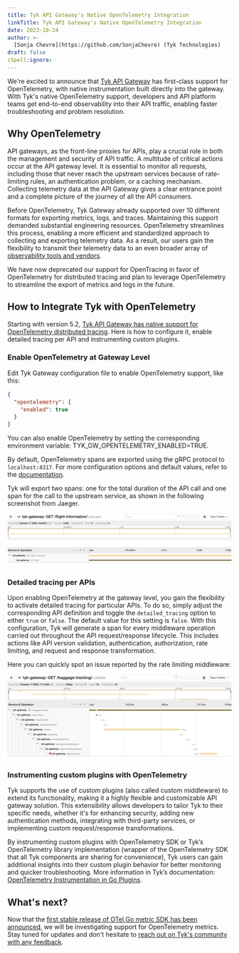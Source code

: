 ```yaml
---
title: Tyk API Gateway's Native OpenTelemetry Integration
linkTitle: Tyk API Gateway's Native OpenTelemetry Integration
date: 2023-10-24
author: >-
  [Sonja Chevre](https://github.com/SonjaChevre) (Tyk Technologies)
draft: false
cSpell:ignore: 
---
```


We're excited to announce that [Tyk API Gateway](https://github.com/TykTechnologies/tyk) has first-class support for OpenTelemetry, with native instrumentation built directly into the gateway. With Tyk's native OpenTelemetry support, developers and API platform teams get end-to-end observability into their API traffic, enabling faster troubleshooting and problem resolution.

## Why OpenTelemetry

API gateways, as the front-line proxies for APIs, play a crucial role in both the management and security of API traffic. A multitude of critical actions occur at the API gateway level. It is essential to monitor all requests, including those that never reach the upstream services because of rate-limiting rules, an authentication problem, or a caching mechanism. Collecting telemetry data at the API Gateway gives a clear entrance point and a complete picture of the journey of all the API consumers.

Before OpenTelemetry, Tyk Gateway already supported over 10 different formats for exporting metrics, logs, and traces. Maintaining this support demanded substantial engineering resources. OpenTelemetry streamlines this process, enabling a more efficient and standardized approach to collecting and exporting telemetry data. As a result, our users gain the flexibility to transmit their telemetry data to an even broader array of [observability tools and vendors](https://opentelemetry.io/ecosystem/vendors/).

We have now deprecated our support for OpenTracing in favor of OpenTelemetry for distributed tracing and plan to leverage OpenTelemetry to streamline the export of metrics and logs in the future.

## How to Integrate Tyk with OpenTelemetry

Starting with version 5.2, [Tyk API Gateway has native support for OpenTelemetry distributed tracing](https://tyk.io/docs/product-stack/tyk-gateway/advanced-configurations/distributed-tracing/open-telemetry/open-telemetry-overview/). Here is how to configure it, enable detailed tracing per API and instrumenting custom plugins.

### Enable OpenTelemetry at Gateway Level

Edit Tyk Gateway configuration file to enable OpenTelemetry support, like this:

```json
{
  "opentelemetry": {
    "enabled": true
  }
}
```

You can also enable OpenTelemetry by setting the corresponding environment variable: TYK_GW_OPENTELEMETRY_ENABLED=TRUE.

By default, OpenTelemetry spans are exported using the gRPC protocol to `localhost:4317`. For more configuration options and default values, refer to the [documentation](https://tyk.io/docs/tyk-oss-gateway/configuration/#opentelemetry).

Tyk will export two spans: one for the total duration of the API call and one span for the call to the upstream service, as shown in the following screenshot from Jaeger. 

![Typ API Gateway distributed trace](tyk-api-gateway-opentelemetry-trace.png)


### Detailed tracing per APIs

Upon enabling OpenTelemetry at the gateway level, you gain the flexibility to activate detailed tracing for particular APIs. To do so, simply adjust the corresponding API definition and toggle the `detailed_tracing` option to either `true` or `false`. The default value for this setting is `false`.
With this configuration, Tyk will generate a span for every middleware operation carried out throughout the API request/response lifecycle. This includes actions like API version validation, authentication, authorization, rate limiting, and request and response transformation.

Here you can quickly spot an issue reported by the rate limiting middleware: 

![Typ API Gateway distributed trace with middleware details](tyk-api-gateway-opentelemetry-trace-detail.png)

### Instrumenting custom plugins with OpenTelemetry

Tyk supports the use of custom plugins (also called custom middleware) to extend its functionality, making it a highly flexible and customizable API gateway solution. This extensibility allows developers to tailor Tyk to their specific needs, whether it's for enhancing security, adding new authentication methods, integrating with third-party services, or implementing custom request/response transformations.

By instrumenting custom plugins with OpenTelemetry SDK or Tyk’s OpenTelemetry library implementation (wrapper of the OpenTelemetry SDK that all Tyk components are sharing for convenience), Tyk users can gain additional insights into their custom plugin behavior for better monitoring and quicker troubleshooting. More information in Tyk’s documentation: [OpenTelemetry Instrumentation in Go Plugins](https://tyk.io/docs/product-stack/tyk-gateway/advanced-configurations/plugins/otel-plugins/). 

## What's next?

Now that the [first stable release of OTel Go metric SDK has been announced](https://opentelemetry.io/blog/2023/otel-go-metrics-sdk-stable/), we will be investigating support for OpenTelemetry metrics. Stay tuned for updates and don't hesitate to [reach out on Tyk's community with any feedback](https://community.tyk.io/).
